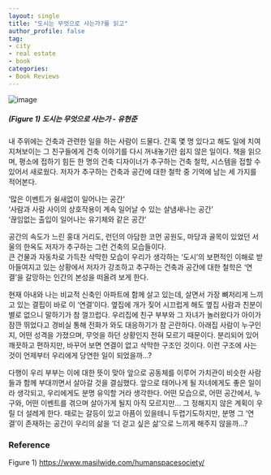 ```yaml
---
layout: single
title: "도시는 무엇으로 사는가?를 읽고"
author_profile: false
tag: 
- city
- real estate
- book
categories: 
- Book Reviews
---
```

 
![image](https://user-images.githubusercontent.com/34860302/94359671-b2118180-00e3-11eb-9557-4099986f6675.png)  
 
##### (Figure 1) 도시는 무엇으로 사는가 - 유현준 #####    
 
내 주위에는 건축과 관련한 일을 하는 사람이 드물다. 간혹 몇 명 있다고 해도 일에 치여 지쳐보이는 그 친구들에게 건축 이야기를 다시 꺼내놓기란 쉽지 않은 일이다. 책을 읽으며, 평소에 접하기 힘든 한 명의 건축 디자이너가 추구하는 건축 철학, 시스템을 접할 수 있어서 새로웠다. 저자가 추구하는 건축과 공간에 대한 철학 중 기억에 남는 세 가지를 적어본다.  
 
‘많은 이벤트가 쉴새없이 일어나는 공간’  
‘사람과 사람 사이의 상호작용이 계속 일어날 수 있는 살냄새나는 공간’  
‘끊임없는 출입이 일어나는 유기체와 같은 공간’  
 
공간의 속도가 느린 홍대 거리도, 런던의 아담한 코먼 공원도, 마당과 골목이 있었던 서울의 한옥도 저자가 추구하는 그런 건축의 모습들이다.  
큰 건물과 자동차로 가득찬 삭막한 모습이 우리가 생각하는 ‘도시’의 보편적인 이해로 받아들여지고 있는 상황에서 저자가 강조하고 추구하는 건축과 공간에 대한 철학은 ‘연결’을 갈망하는 인간의 본성을 떠올려 보게 한다.  
 
현재 아내와 나는 비교적 신축인 아파트에 함께 살고 있는데, 살면서 가장 뼈저리게 느끼고 있는 결핍이 바로 이 ‘연결’이다. 옆집에 개가 짖어 시끄럽게 해도 옆집 사람과 친분이 별로 없으니 말하기가 참 껄끄럽다. 우리집에 친구 부부와 그 자녀가 놀러왔다가 아이가 잠깐 뛰었다고 경비실 통해 전화가 와도 대응하기가 참 곤란하다. 아래집 사람이 누구인지, 어떤 성격을 가졌으며, 무엇을 하던 상황인지 전혀 모르기 때문이다. 분리되어 있어 깨끗하고 편하지만, 바꾸어 보면 연결이 없고 삭막한 구조인 것이다. 이런 구조에 사는 것이 언제부터 우리에게 당연한 일이 되었을까...?  
 
다행이 우리 부부는 이에 대한 뜻이 맞아 앞으로 공동체를 이루어 가치관이 비슷한 사람들과 함께 부대끼면서 살아갈 것을 결심했다. 앞으로 태어나게 될 자녀에게도 좋은 일이라 생각되고, 우리에게도 분명 유익할 거라 생각한다. 어떤 모습으로, 어떤 공간에서, 누구와, 어떤 이벤트를 겪으며 살아가게 될지 아직 모르지만... 그 정해지지 않은 계획이 우릴 더 설레게 한다. 때로는 갈등이 있고 아픔이 있을테니 두렵기도하지만, 분명 그 ‘연결’이 존재하는 공간이 우리의 삶을 ‘더 걷고 싶은 삶’으로 느끼게 해주지 않을까...?  
 
### Reference ###  
 
Figure 1) https://www.masilwide.com/humanspacesociety/  
